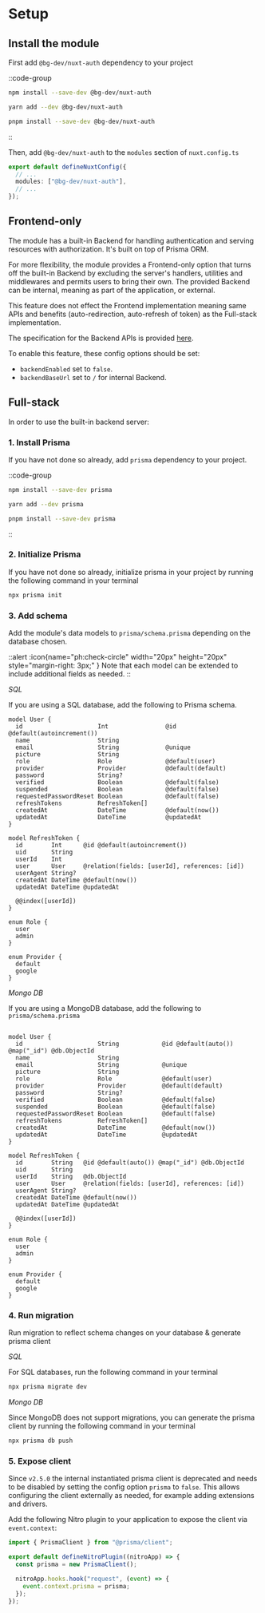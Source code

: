 # Setup

## Install the module

First add `@bg-dev/nuxt-auth` dependency to your project

::code-group

```bash [NPM]
npm install --save-dev @bg-dev/nuxt-auth
```

```bash [Yarn]
yarn add --dev @bg-dev/nuxt-auth
```

```bash [PNPM]
pnpm install --save-dev @bg-dev/nuxt-auth
```

::

Then, add `@bg-dev/nuxt-auth` to the `modules` section of `nuxt.config.ts`

```ts [nuxt.config.ts]
export default defineNuxtConfig({
  // ...
  modules: ["@bg-dev/nuxt-auth"],
  // ...
});
```

## Frontend-only

The module has a built-in Backend for handling authentication and serving resources with authorization. It's built on top of Prisma ORM.

For more flexibility, the module provides a Frontend-only option that turns off the built-in Backend by excluding the server's handlers, utilities and middlewares and permits users to bring their own. The provided Backend can be internal, meaning as part of the application, or external.

This feature does not effect the Frontend implementation meaning same APIs and benefits (auto-redirection, auto-refresh of token) as the Full-stack implementation.

The specification for the Backend APIs is provided [here](https://app.swaggerhub.com/apis-docs/becem-gharbi/nuxt-auth).

To enable this feature, these config options should be set:

- `backendEnabled` set to `false`.
- `backendBaseUrl` set to `/` for internal Backend.

## Full-stack

In order to use the built-in backend server:

### 1. Install Prisma

If you have not done so already, add `prisma` dependency to your project.

::code-group

```bash [NPM]
npm install --save-dev prisma
```

```bash [Yarn]
yarn add --dev prisma
```

```bash [PNPM]
pnpm install --save-dev prisma
```

::

### 2. Initialize Prisma

If you have not done so already, initialize prisma in your project by running the following command in your terminal

```bash
npx prisma init
```

### 3. Add schema

Add the module's data models to `prisma/schema.prisma` depending on the database chosen.

::alert
:icon{name="ph:check-circle" width="20px" height="20px" style="margin-right: 3px;" } Note that each model can be extended to include additional fields as needed.
::

_SQL_

If you are using a SQL database, add the following to Prisma schema.

```prisma [prisma/schema.prisma]
model User {
  id                     Int                @id @default(autoincrement())
  name                   String
  email                  String             @unique
  picture                String
  role                   Role               @default(user)
  provider               Provider           @default(default)
  password               String?
  verified               Boolean            @default(false)
  suspended              Boolean            @default(false)
  requestedPasswordReset Boolean            @default(false)
  refreshTokens          RefreshToken[]
  createdAt              DateTime           @default(now())
  updatedAt              DateTime           @updatedAt
}

model RefreshToken {
  id        Int      @id @default(autoincrement())
  uid       String
  userId    Int
  user      User     @relation(fields: [userId], references: [id])
  userAgent String?
  createdAt DateTime @default(now())
  updatedAt DateTime @updatedAt

  @@index([userId])
}

enum Role {
  user
  admin
}

enum Provider {
  default
  google
}
```

_Mongo DB_

If you are using a MongoDB database, add the following to `prisma/schema.prisma`

```prisma [prisma/schema.prisma]

model User {
  id                     String            @id @default(auto()) @map("_id") @db.ObjectId
  name                   String
  email                  String            @unique
  picture                String
  role                   Role              @default(user)
  provider               Provider          @default(default)
  password               String?
  verified               Boolean           @default(false)
  suspended              Boolean           @default(false)
  requestedPasswordReset Boolean           @default(false)
  refreshTokens          RefreshToken[]
  createdAt              DateTime          @default(now())
  updatedAt              DateTime          @updatedAt
}

model RefreshToken {
  id        String   @id @default(auto()) @map("_id") @db.ObjectId
  uid       String
  userId    String   @db.ObjectId
  user      User     @relation(fields: [userId], references: [id])
  userAgent String?
  createdAt DateTime @default(now())
  updatedAt DateTime @updatedAt

  @@index([userId])
}

enum Role {
  user
  admin
}

enum Provider {
  default
  google
}
```

### 4. Run migration

Run migration to reflect schema changes on your database & generate prisma client

_SQL_

For SQL databases, run the following command in your terminal

```bash
npx prisma migrate dev
```

_Mongo DB_

Since MongoDB does not support migrations, you can generate the prisma client by running the following command in your terminal

```bash
npx prisma db push
```

### 5. Expose client

Since `v2.5.0` the internal instantiated prisma client is deprecated and needs to be disabled by setting the config option `prisma` to `false`. This allows configuring the client externally as needed, for example adding extensions and drivers.

Add the following Nitro plugin to your application to expose the client via `event.context`:

```ts [server/plugins/prisma.ts]
import { PrismaClient } from "@prisma/client";

export default defineNitroPlugin((nitroApp) => {
  const prisma = new PrismaClient();

  nitroApp.hooks.hook("request", (event) => {
    event.context.prisma = prisma;
  });
});
```
